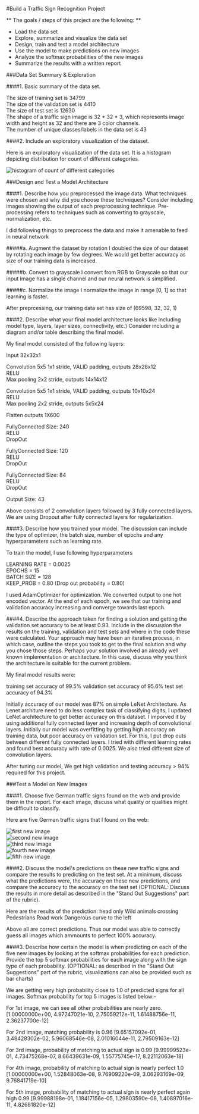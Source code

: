 #Build a Traffic Sign Recognition Project

** The goals / steps of this project are the following: **

* Load the data set 
* Explore, summarize and visualize the data set
* Design, train and test a model architecture
* Use the model to make predictions on new images
* Analyze the softmax probabilities of the new images
* Summarize the results with a written report


[//]: # (Image References)

[image_hist]: ./hist.png "Histogram"
[image1]: ./new_images/1.png "1st new image"
[image2]: ./new_images/2.png "2nd new image"
[image3]: ./new_images/3.png "3rd new image"
[image4]: ./new_images/4.png "4th new image"
[image5]: ./new_images/5.png "5th new image"

###Data Set Summary & Exploration

####1. Basic summary of the data set. 

The size of training set is 34799    
The size of the validation set is 4410   
The size of test set is 12630   
The shape of a traffic sign image is 32 * 32 * 3, which represents image width and height as 32 and there are 3 color channels.   
The number of unique classes/labels in the data set is 43   

####2. Include an exploratory visualization of the dataset.

Here is an exploratory visualization of the data set. It is a histogram depicting distribution for count of different categories. 

![histogram of count of different categories][image_hist]

###Design and Test a Model Architecture

####1. Describe how you preprocessed the image data. What techniques were chosen and why did you choose these techniques? Consider including images showing the output of each preprocessing technique. Pre-processing refers to techniques such as converting to grayscale, normalization, etc. 

I did following things to preprocess the data and make it amenable to feed in neural network

#####a. Augment the dataset by rotation
I doubled the size of our dataset by rotating each image by few degrees. We would get better accuracy as size of our training data is increased.

#####b. Convert to grayscale
I convert from RGB to Grayscale so that our input image has a single channel and our neural network is simplified. 

#####c. Normalize the image
I normalize the image in range [0, 1] so that learning is faster.  

After preprcessing, our training data set has size of (69598, 32, 32, 1)

####2. Describe what your final model architecture looks like including model type, layers, layer sizes, connectivity, etc.) Consider including a diagram and/or table describing the final model.

My final model consisted of the following layers:  

Input           32x32x1   

Convolution     5x5	1x1 stride, VALID padding, outputs 28x28x12    
RELU   
Max pooling     2x2 stride, outputs 14x14x12   

Convolution 	5x5	1x1 stride, VALID padding, outputs 10x10x24   
RELU   
Max pooling		2x2 stride, outputs 5x5x24    

Flatten			outputs 1X600   

FullyConnected 	Size: 240   
RELU   
DropOut   

FullyConnected 	Size: 120   
RELU   
DropOut   

FullyConnected 	Size: 84   
RELU    
DropOut   

Output 			Size: 43   

Above consists of 2 convolution layers followed by 3 fully connected layers. We are using Dropout after fully connected layers for regularization.

####3. Describe how you trained your model. The discussion can include the type of optimizer, the batch size, number of epochs and any hyperparameters such as learning rate.

To train the model, I use following hyperparameters  

LEARNING RATE = 0.0025  
EPOCHS = 15  
BATCH SIZE = 128  
KEEP_PROB = 0.80  (Drop out probability = 0.80)  

I used AdamOptimizer for optimization. We converted output to one hot encoded vector. At the end of each epoch, we see that our training and validation accuracy increasing and converge towards last epoch. 

####4. Describe the approach taken for finding a solution and getting the validation set accuracy to be at least 0.93. Include in the discussion the results on the training, validation and test sets and where in the code these were calculated. Your approach may have been an iterative process, in which case, outline the steps you took to get to the final solution and why you chose those steps. Perhaps your solution involved an already well known implementation or architecture. In this case, discuss why you think the architecture is suitable for the current problem.

My final model results were:

training set accuracy of 99.5%
validation set accuracy of 95.6%
test set accuracy of 94.3%

Initially accuracy of our model was 87% on simple LeNet Architecture. As Lenet architure need to do less complex task of classifying digits, I updated LeNet architecture to get better accuracy on this dataset. I imporved it by using additional fully connected layer and increasing depth of convolutional layers. 
Initially our model was overfitting by getting high accuracy on training data, but poor accuracy on validation set. For this, I put drop outs between different fully connected layers. 
I tried with different learning rates and found best accuracy with rate of 0.0025. We also tried different size of convolution layers. 

After tuning our model, We get high validation and testing accuracy > 94% required for this project.

###Test a Model on New Images

####1. Choose five German traffic signs found on the web and provide them in the report. For each image, discuss what quality or qualities might be difficult to classify.

Here are five German traffic signs that I found on the web:

![first new image][image1]    
![second new image][image2]   
![third new image][image3]    
![fourth new image][image4]   
![fifth new image][image5]   

####2. Discuss the model's predictions on these new traffic signs and compare the results to predicting on the test set. At a minimum, discuss what the predictions were, the accuracy on these new predictions, and compare the accuracy to the accuracy on the test set (OPTIONAL: Discuss the results in more detail as described in the "Stand Out Suggestions" part of the rubric).

Here are the results of the prediction:
head only
Wild animals crossing
Pedestrians
Road work
Dangerous curve to the left

Above all are correct predictions. Thus our model was able to correctly guess all images which ammounts to perfect 100% accuracy.

####3. Describe how certain the model is when predicting on each of the five new images by looking at the softmax probabilities for each prediction. Provide the top 5 softmax probabilities for each image along with the sign type of each probability. (OPTIONAL: as described in the "Stand Out Suggestions" part of the rubric, visualizations can also be provided such as bar charts)

We are getting very high probability close to 1.0 of predicted signs for all images. Softmax probability for top 5 images is listed below:-

For 1st image,  we can see all other probabilities are nearly zero.
[1.00000000e+00, 4.97247021e-10, 2.75059212e-11, 1.61488756e-11, 2.36237700e-12]

For 2nd image, matching probability is 0.96
[9.65157092e-01, 3.48428302e-02, 5.96068546e-08, 2.01016044e-11, 2.79509163e-12]

For 3rd image, probability of matching to actual sign is 0.99
[9.99999523e-01, 4.73475268e-07, 8.66439631e-09, 1.55775745e-17, 8.22112063e-18]

For 4th image, probability of matching to actual sign is nearly perfect 1.0
[1.00000000e+00, 1.52848063e-08, 9.76909220e-09, 3.06293169e-09, 9.76841719e-10]

For 5th image, probability of matching to actual sign is nearly perfect again high 0.99
[9.99988198e-01, 1.18417156e-05, 1.29803590e-08, 1.40897016e-11, 4.82681820e-12]

